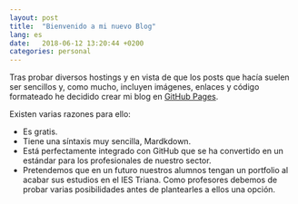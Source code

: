 ```yaml
---
layout: post
title:  "Bienvenido a mi nuevo Blog"
lang: es
date:   2018-06-12 13:20:44 +0200
categories: personal
---
```


Tras probar diversos hostings y en vista de que los posts que hacía suelen ser sencillos y, como mucho, incluyen imágenes, enlaces y código formateado he decidido crear mi blog en  [GitHub Pages][github-pages].

Existen varias razones para ello:

* Es gratis.
* Tiene una síntaxis muy sencilla, Mardkdown.
* Está perfectamente integrado con GitHub que se ha convertido en un estándar para los profesionales de nuestro sector.
* Pretendemos que en un futuro nuestros alumnos tengan un portfolio al acabar sus estudios en el IES Triana. Como profesores debemos de probar varias posibilidades antes de plantearles a ellos una opción.



[github-pages]: https://pages.github.com/

